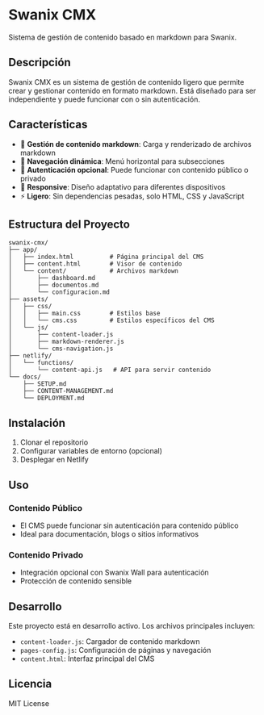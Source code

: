 # Swanix CMX

Sistema de gestión de contenido basado en markdown para Swanix.

## Descripción

Swanix CMX es un sistema de gestión de contenido ligero que permite crear y gestionar contenido en formato markdown. Está diseñado para ser independiente y puede funcionar con o sin autenticación.

## Características

- 📝 **Gestión de contenido markdown**: Carga y renderizado de archivos markdown
- 🧭 **Navegación dinámica**: Menú horizontal para subsecciones
- 🔐 **Autenticación opcional**: Puede funcionar con contenido público o privado
- 📱 **Responsive**: Diseño adaptativo para diferentes dispositivos
- ⚡ **Ligero**: Sin dependencias pesadas, solo HTML, CSS y JavaScript

## Estructura del Proyecto

```
swanix-cmx/
├── app/
│   ├── index.html          # Página principal del CMS
│   ├── content.html        # Visor de contenido
│   └── content/            # Archivos markdown
│       ├── dashboard.md
│       ├── documentos.md
│       └── configuracion.md
├── assets/
│   ├── css/
│   │   ├── main.css        # Estilos base
│   │   └── cms.css         # Estilos específicos del CMS
│   └── js/
│       ├── content-loader.js
│       ├── markdown-renderer.js
│       └── cms-navigation.js
├── netlify/
│   └── functions/
│       └── content-api.js   # API para servir contenido
└── docs/
    ├── SETUP.md
    ├── CONTENT-MANAGEMENT.md
    └── DEPLOYMENT.md
```

## Instalación

1. Clonar el repositorio
2. Configurar variables de entorno (opcional)
3. Desplegar en Netlify

## Uso

### Contenido Público
- El CMS puede funcionar sin autenticación para contenido público
- Ideal para documentación, blogs o sitios informativos

### Contenido Privado
- Integración opcional con Swanix Wall para autenticación
- Protección de contenido sensible

## Desarrollo

Este proyecto está en desarrollo activo. Los archivos principales incluyen:

- `content-loader.js`: Cargador de contenido markdown
- `pages-config.js`: Configuración de páginas y navegación
- `content.html`: Interfaz principal del CMS

## Licencia

MIT License
